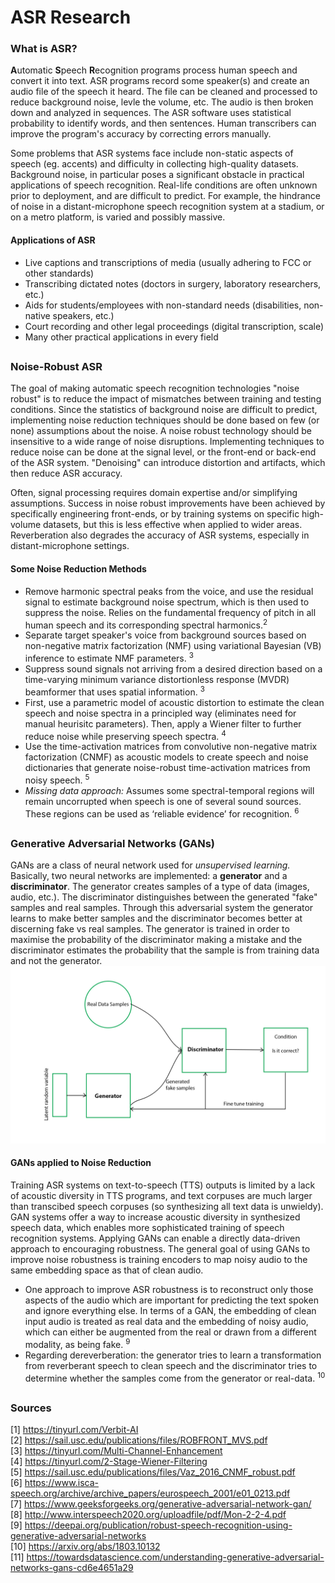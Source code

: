 # ASR Research
### What is ASR?
**A**utomatic **S**peech **R**ecognition programs process human speech and convert it into text.
ASR programs record some speaker(s) and create an audio file of the speech it heard. The file can be cleaned and processed to reduce background noise, levle the volume, etc. The audio is then broken down and analyzed in sequences. The ASR software uses statistical probability to identify words, and then sentences. Human transcribers can improve the program's accuracy by correcting errors manually.  

Some problems that ASR systems face include non-static aspects of speech (eg. accents) and difficulty in collecting high-quality datasets. Background noise, in particular poses a significant obstacle in practical applications of speech recognition. Real-life conditions are often unknown prior to deployment, and are difficult to predict. For example, the hindrance of noise in a distant-microphone speech recognition system at a stadium, or on a metro platform, is varied and possibly massive.

#### Applications of ASR
- Live captions and transcriptions of media (usually adhering to FCC or other standards)
- Transcribing dictated notes (doctors in surgery, laboratory researchers, etc.)
- Aids for students/employees with non-standard needs (disabilities, non-native speakers, etc.)
- Court recording and other legal proceedings (digital transcription, scale)
- Many other practical applications in every field

##  
### Noise-Robust ASR
The goal of making automatic speech recognition technologies "noise robust" is to reduce the impact of mismatches between training and testing conditions. Since the statistics of background noise are difficult to predict, implementing noise reduction techniques should be done based on few (or none) assumptions about the noise. A noise robust technology should be insensitive to a wide range of noise disruptions. Implementing techniques to reduce noise can be done at the signal level, or the front-end or back-end of the ASR system. "Denoising" can introduce distortion and artifacts, which then reduce ASR accuracy. 

Often, signal processing requires domain expertise and/or simplifying assumptions. Success in noise robust improvements have been achieved by specifically engineering front-ends, or by training systems on specific high-volume datasets, but this is less effective when applied to wider areas. Reverberation also degrades the accuracy of ASR systems, especially in distant-microphone settings.
#### Some Noise Reduction Methods
- Remove harmonic spectral peaks from the voice, and use the residual signal to estimate background noise spectrum, which is then used to suppress the noise. Relies on the fundamental frequency of pitch in all human speech and its corresponding spectral harmonics.<sup>2</sup>
- Separate target speaker's voice from background sources based on non-negative matrix factorization (NMF) using variational Bayesian (VB) inference to estimate NMF parameters. <sup>3</sup>
- Suppress sound signals not arriving from a desired direction based on a time-varying minimum variance distortionless response (MVDR) beamformer that uses spatial information. <sup>3</sup>
- First, use a parametric model of acoustic distortion to estimate the clean speech and noise spectra in a principled way (eliminates need for manual heurisitc parameters). Then, apply a Wiener filter to further reduce noise while preserving speech spectra. <sup>4</sup>
- Use the time-activation matrices from convolutive non-negative matrix factorization (CNMF) as acoustic models to create speech and noise dictionaries that generate noise-robust time-activation matrices from noisy speech. <sup>5</sup>
- *Missing data approach:* Assumes some spectral-temporal regions will remain uncorrupted when speech is one of several sound sources. These regions can be used as ‘reliable evidence’ for recognition. <sup>6</sup>

##  
### Generative Adversarial Networks (GANs)
GANs are a class of neural network used for *unsupervised learning.* Basically, two neural networks are implemented: a **generator** and a **discriminator**. The generator creates samples of a type of data (images, audio, etc.). The discriminator distinguishes between the generated "fake" samples and real samples. Through this adversarial system the generator learns to make better samples and the discriminator becomes better at discerning fake vs real samples. The generator is trained in order to maximise the probability of the discriminator making a mistake and the discriminator estimates the probability that the sample is from training data and not the generator.
![GAN General Workflow](/images/gfg_gans-workflow.jpg)

#### GANs applied to Noise Reduction
Training ASR systems on text-to-speech (TTS) outputs is limited by a lack of acoustic diversity in TTS programs, and text corpuses are much larger than transcibed speech corpuses (so synthesizing all text data is unwieldy). GAN systems offer a way to increase acoustic diversity in synthesized speech data, which enables more sophisticated training of speech recognition systems. Applying GANs can enable a directly data-driven approach to encouraging robustness. The general goal of using GANs to improve noise robustness is training encoders to map noisy audio to the same embedding space as that of clean audio.
- One approach to improve ASR robustness is to reconstruct only those aspects of the audio which are important for predicting the text spoken and ignore everything else.  In terms of a GAN, the embedding of clean input audio is treated as real data and the embedding of noisy audio, which can either be augmented from the real or drawn from a different modality, as being fake. <sup>9</sup>  
- Regarding dereverberation: the generator tries to learn a transformation from reverberant speech to clean speech and the discriminator tries to determine whether the samples come from the generator or real-data. <sup>10</sup>

##  
### Sources
[1] https://tinyurl.com/Verbit-AI  
[2] https://sail.usc.edu/publications/files/ROBFRONT_MVS.pdf  
[3] https://tinyurl.com/Multi-Channel-Enhancement  
[4] https://tinyurl.com/2-Stage-Wiener-Filtering  
[5] https://sail.usc.edu/publications/files/Vaz_2016_CNMF_robust.pdf  
[6] https://www.isca-speech.org/archive/archive_papers/eurospeech_2001/e01_0213.pdf  
[7] https://www.geeksforgeeks.org/generative-adversarial-network-gan/  
[8] http://www.interspeech2020.org/uploadfile/pdf/Mon-2-2-4.pdf  
[9] https://deepai.org/publication/robust-speech-recognition-using-generative-adversarial-networks  
[10] https://arxiv.org/abs/1803.10132  
[11] https://towardsdatascience.com/understanding-generative-adversarial-networks-gans-cd6e4651a29  
